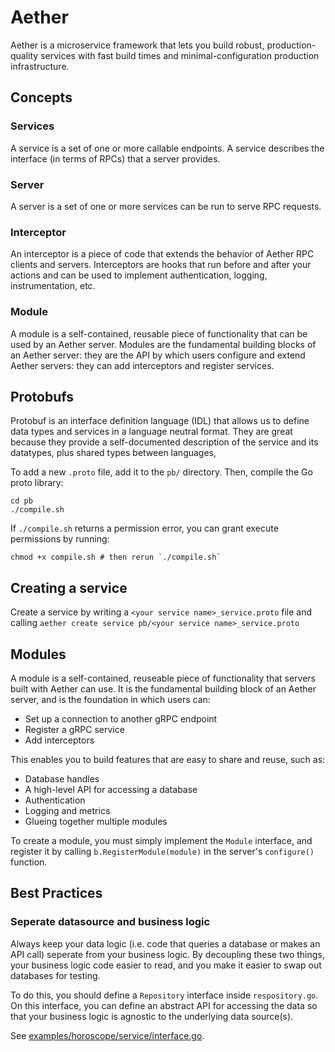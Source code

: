 # Aether
Aether is a microservice framework that lets you build robust, production-quality services with fast build times and minimal-configuration production infrastructure.

## Concepts

### Services
A service is a set of one or more callable endpoints. A service describes the interface (in terms of RPCs) that a server provides.

### Server
A server is a set of one or more services can be run to serve RPC requests.

### Interceptor
An interceptor is a piece of code that extends the behavior of Aether RPC clients and servers. Interceptors are hooks that run before and after your actions and can be used to implement authentication, logging, instrumentation, etc.

### Module
A module is a self-contained, reusable piece of functionality that can be used by an Aether server. Modules are the fundamental building blocks of an Aether server: they are the API by which users configure and extend Aether servers: they can add interceptors and register services.
  
## Protobufs
Protobuf is an interface definition language (IDL) that allows us to define data types and services in a language neutral format. They are great because they provide a self-documented description of the service and its datatypes, plus shared types between languages, 

To add a new `.proto` file, add it to the `pb/` directory. Then, compile the Go proto library:
```shell
cd pb
./compile.sh
```
If `./compile.sh` returns a permission error, you can grant execute permissions by running:
```shell
chmod +x compile.sh # then rerun `./compile.sh`
```

## Creating a service

Create a service by writing a `<your service name>_service.proto` file and calling `aether create service pb/<your service name>_service.proto`

## Modules
A module is a self-contained, reuseable piece of functionality that servers built with Aether can use. It is the fundamental building block of an Aether server, and is the foundation in which users can:
- Set up a connection to another gRPC endpoint
- Register a gRPC service
- Add interceptors

This enables you to build features that are easy to share and reuse, such as:
- Database handles
- A high-level API for accessing a database
- Authentication
- Logging and metrics
- Glueing together multiple modules

To create a module, you must simply implement the `Module` interface, and register it by calling `b.RegisterModule(module)` in the server's `configure()` function.

## Best Practices

### Seperate datasource and business logic
Always keep your data logic (i.e. code that queries a database or makes an API call) seperate from your business logic. By decoupling these two things, your business logic code easier to read, and you make it easier to swap out databases for testing.

To do this, you should define a `Repository` interface inside `respository.go`. On this interface, you can define an abstract API for accessing the data so that your business logic is agnostic to the underlying data source(s).

See [examples/horoscope/service/interface.go]().
